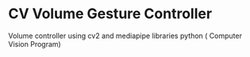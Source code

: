 # CV Volume Gesture Controller
Volume controller using cv2 and mediapipe libraries python ( Computer Vision Program)
